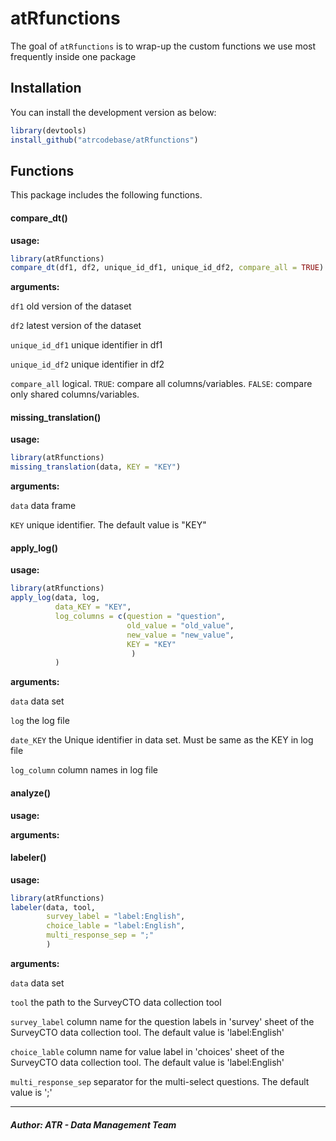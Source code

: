 
# atRfunctions

<!-- badges: start -->
<!-- badges: end -->

The goal of `atRfunctions` is to wrap-up the custom functions we use most frequently inside one package

## Installation

You can install the development version as below:

``` r
library(devtools)
install_github("atrcodebase/atRfunctions")
```

## Functions
This package includes the following functions.

#### compare_dt()

**usage:**

```r
library(atRfunctions)
compare_dt(df1, df2, unique_id_df1, unique_id_df2, compare_all = TRUE)
```

**arguments:**

  `df1` old version of the dataset

  `df2` latest version of the dataset

  `unique_id_df1` unique identifier in df1

  `unique_id_df2` unique identifier in df2
  
  `compare_all` logical. `TRUE`: compare all columns/variables. `FALSE`: compare only shared columns/variables.


#### missing_translation()

**usage:**

```r
library(atRfunctions)
missing_translation(data, KEY = "KEY")
```

**arguments:**

  `data` data frame
  
  `KEY` unique identifier. The default value is "KEY"


#### apply_log()

**usage:**

```r
library(atRfunctions)
apply_log(data, log,
          data_KEY = "KEY",
          log_columns = c(question = "question",
                          old_value = "old_value",
                          new_value = "new_value",
                          KEY = "KEY"
                           )
          )
```

**arguments:**

  `data` data set

  `log`	the log file

  `date_KEY` the Unique identifier in data set. Must be same as the KEY in log file

  `log_column` column names in log file
  
#### analyze()

**usage:**

**arguments:**

#### labeler()

**usage:**

```r
library(atRfunctions)
labeler(data, tool,
        survey_label = "label:English",
        choice_lable = "label:English",
        multi_response_sep = ";"
        )
```

**arguments:**

  `data` data set

  `tool` the path to the SurveyCTO data collection tool

  `survey_label` column name for the question labels in 'survey' sheet of the SurveyCTO data collection tool. The default value is 'label:English'

  `choice_lable` column name for value label in 'choices' sheet of the SurveyCTO data collection tool. The default value is 'label:English'

  `multi_response_sep` separator for the multi-select questions. The default value is ';'

***
##### Author: ATR - Data Management Team
